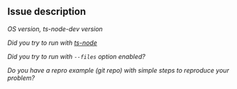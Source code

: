 ## Issue description

*OS version, ts-node-dev version*

*Did you try to run with [ts-node](https://github.com/TypeStrong/ts-node)*

*Did you try to run with `--files` option enabled?*

*Do you have a repro example (git repo) with simple steps to reproduce your problem?*